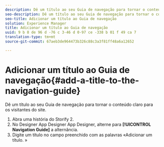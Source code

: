 ```yaml
---
description: Dê um título ao seu Guia de navegação para tornar o conteúdo claro para os visitantes do site.
seo-description: Dê um título ao seu Guia de navegação para tornar o conteúdo claro para os visitantes do site.
seo-title: Adicionar um título ao Guia de navegação
solution: Experience Manager
title: Adicionar um título ao Guia de navegação
uuid: 9 b 8 de 96 d -76 c 3-46 d 0-97 ce -338 b 01 f 49 ca 7
translation-type: tm+mt
source-git-commit: 67aeb3de964473b326c88c3a3f81ff48a6a12652

---
```



# Adicionar um título ao Guia de navegação{#add-a-title-to-the-navigation-guide}

Dê um título ao seu Guia de navegação para tornar o conteúdo claro para os visitantes do site.

1. Abra uma história do Storify 2.
1. No Designer App Designer App Designer, alterne para **[!UICONTROL Navigation Guide]** a alternância.
1. Digite um título no campo preenchido com as palavras «Adicionar um título. »
